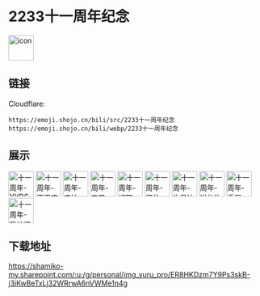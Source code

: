 # 2233十一周年纪念
<img src="https://emoji.shojo.cn/bili/src/2233十一周年纪念/icon.png" width="50" height="50" alt="icon">

## 链接
Cloudflare:
```
https://emoji.shojo.cn/bili/src/2233十一周年纪念
https://emoji.shojo.cn/bili/webp/2233十一周年纪念
```
## 展示
<img src="https://emoji.shojo.cn/bili/src/2233十一周年纪念/十一周年-YYDS.png" width="50" height="50" alt="十一周年-YYDS">
<img src="https://emoji.shojo.cn/bili/src/2233十一周年纪念/十一周年-不忍直视.png" width="50" height="50" alt="十一周年-不忍直视">
<img src="https://emoji.shojo.cn/bili/src/2233十一周年纪念/十一周年-害怕.png" width="50" height="50" alt="十一周年-害怕">
<img src="https://emoji.shojo.cn/bili/src/2233十一周年纪念/十一周年-害羞.png" width="50" height="50" alt="十一周年-害羞">
<img src="https://emoji.shojo.cn/bili/src/2233十一周年纪念/十一周年-好耶.png" width="50" height="50" alt="十一周年-好耶">
<img src="https://emoji.shojo.cn/bili/src/2233十一周年纪念/十一周年-愣住.png" width="50" height="50" alt="十一周年-愣住">
<img src="https://emoji.shojo.cn/bili/src/2233十一周年纪念/十一周年-生日快乐.png" width="50" height="50" alt="十一周年-生日快乐">
<img src="https://emoji.shojo.cn/bili/src/2233十一周年纪念/十一周年-送礼物.png" width="50" height="50" alt="十一周年-送礼物">
<img src="https://emoji.shojo.cn/bili/src/2233十一周年纪念/十一周年-委屈.png" width="50" height="50" alt="十一周年-委屈">
<img src="https://emoji.shojo.cn/bili/src/2233十一周年纪念/十一周年-我枯了.png" width="50" height="50" alt="十一周年-我枯了">

## 下载地址

https://shamiko-my.sharepoint.com/:u:/g/personal/img_yuru_pro/ER8HKDzm7Y9Ps3skB-j3iKwBeTxLj32WRrwA6nVWMe1n4g